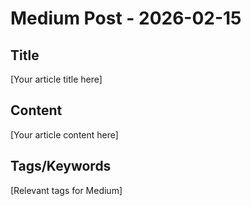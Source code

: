 # Medium Post - 2026-02-15

## Title
[Your article title here]

## Content
[Your article content here]

## Tags/Keywords
[Relevant tags for Medium]
